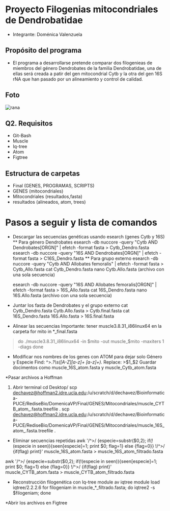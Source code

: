 # Proyecto Filogenias mitocondriales de Dendrobatidae
* Integrante: Doménica Valenzuela

## Propósito del programa
* El programa a desarrollarse pretende comparar dos filogenieas de miembros del género Dendrobates de la familia Dendrobatidae, una de ellas será creada a patir del gen mitocondrial Cytb y la otra del gen 16S rNA que han pasado por un alineamiento y control de calidad.
  
## Foto
![rana](https://upload.wikimedia.org/wikipedia/commons/9/9e/Dendrobates.tinctorius.7037.jpg)

## Q2. Requisitos
* Git-Bash
* Muscle
* Iq-tree
* Atom
* Figtree

## Estructura de carpetas
* Final (GENES, PROGRAMAS, SCRIPTS)
* GENES (mitocondriales)
* Mitocondriales (resultados,fasta)
* resultados (alineados, atom, trees)
  

# Pasos a seguir y lista de comandos
* Descargar las secuencias genéticas usando esearch (genes Cytb y 16S)
** Para género Dendrobates
  esearch -db nuccore -query "Cytb AND Dendrobates[ORGN]" | efetch -format fasta > Cytb_Dendro.fasta
  esearch -db nuccore -query "16S AND Dendrobates[ORGN]" | efetch -format fasta > C16S_Dendro.fasta
** Para grupo externo
  esearch -db nuccore -query "Cytb AND Allobates femoralis" | efetch -format fasta > Cytb_Allo.fasta
  cat Cytb_Dendro.fasta
  nano Cytb.Allo.fasta (archivo con una sola secuencia)
  
  esearch -db nuccore -query "16S AND Allobates femoralis[ORGN]" | efetch -format fasta > 16S_Allo.fasta
  cat 16S_Dendro.fasta
  nano 16S.Allo.fasta (archivo con una sola secuencia)
  
* Juntar los fasta de Dendrobates y el grupo externo
  cat Cytb_Dendro.fasta Cytb.Allo.fasta > Cytb.final.fasta
  cat 16S_Dendro.fasta 16S.Allo.fasta > 16S.final.fasta
  
* Alinear las secuencias
  Importante: tener muscle3.8.31_i86linux64 en la carpeta
 for mito in *_final.fasta
> do ./muscle3.8.31_i86linux64 -in $mito -out muscle_$mito -maxiters 1 -diags
> done
  
* Modificar nos nombres de los genes con ATOM para dejar solo Género y Especie
  Find: ^>.*?\s([A-Z][a-z]+ [a-z]+).*
  Replace: >$1_$2
  Guardar docimentos como muscle_16S_atom.fasta y muscle_Cytb_atom.fasta

*Pasar archivos a Hoffman
1. Abrir terminal
cd Desktop/
scp dechavez@hoffman2.idre.ucla.edu:/u/scratch/d/dechavez/Bioinformatica-PUCE/RediseBio/DomenicaVP/Final/GENES/Mitocondriales/muscle_CYTB_atom_.fasta.treefile .
scp dechavez@hoffman2.idre.ucla.edu:/u/scratch/d/dechavez/Bioinformatica-PUCE/RediseBio/DomenicaVP/Final/GENES/Mitocondriales/muscle_16S_atom_.fasta.treefile .

* Eliminar secuencias repetidas
awk '/^>/ {especie=substr($0,2); if(!(especie in seen)){seen[especie]=1; print $0; flag=1} else {flag=0}} !/^>/ {if(flag) print}' muscle_16S_atom.fasta > muscle_16S_atom_filtrado.fasta

awk '/^>/ {especie=substr($0,2); if(!(especie in seen)){seen[especie]=1; print $0; flag=1} else {flag=0}} !/^>/ {if(flag) print}' muscle_CYTB_atom.fasta > muscle_CYTB_atom_filtrado.fasta

* Reconstrucción filogenética con Iq-tree
  module av iqtree
  module load iqtree/2.2.2.6
  for filogeniam in muscle_*_filtrado.fasta; do iqtree2 -s $filogeniam; done
  
*Abrir los archivos en Figtree



